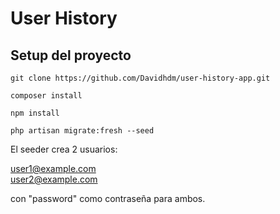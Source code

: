 # User History

## Setup del proyecto

```
git clone https://github.com/Davidhdm/user-history-app.git
```

```
composer install
```

```
npm install
```

```
php artisan migrate:fresh --seed
```

El seeder crea 2 usuarios:

user1@example.com<br>
user2@example.com

con "password" como contraseña para ambos.